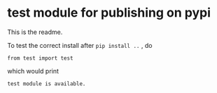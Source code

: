 # test module for publishing on pypi

This is the readme.

To test the correct install after `pip install ..` , do
```
from test import test
```
which would print
```
test module is available.
```
